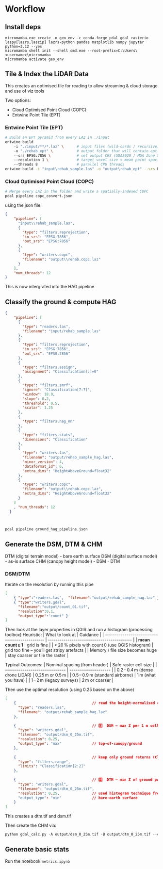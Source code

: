 # Workflow

## Install deps

```cmd.exe
micromamba.exe create -n geo_env -c conda-forge pdal gdal rasterio laspy[lazrs,laszip] lazrs-python pandas matplotlib numpy jupyter python=3.12 --yes
micromamba shell init --shell cmd.exe --root-prefix=C:\Users\<username>\micromamba
micromamba activate geo_env
```

## Tile & Index the LiDAR Data
This creates an optimised file for reading to allow streaming & cloud storage and use of viz tools

Two options:
- Cloud Optimised Point Cloud (COPC)
- Entwine Point Tile (EPT)


### Entwine Point Tile (EPT)
```bash
# Build an EPT pyramid from every LAZ in ./input
entwine build 
    -i "./input/**/*.laz" \      # input files (wild‑cards / recursive)
    -o "./rehab_ept" \           # output folder that will contain ept.json, data/, ...
    --srs EPSG:7856 \            # set output CRS (GDA2020 / MGA Zone 56, metres)
    --resolution 1 \             # target voxel size ≈ mean point spacing (1 m here)
    --threads 8                  # parallel CPU threads
entwine build -i "input\rehab_sample.las" -o "output\rehab_ept" --srs EPSG:7856 --resolution 1 --threads 12
```


### Cloud Optimised Point Cloud (COPC)
```bash
# Merge every LAZ in the folder and write a spatially‑indexed COPC
pdal pipeline copc_convert.json
```
using the json file:
```json
{
    "pipeline": [
      "input\\rehab_sample.las",
      {
        "type": "filters.reprojection",
        "in_srs": "EPSG:7856",
        "out_srs": "EPSG:7856"
      },
      {
        "type": "writers.copc",
        "filename": "output\\rehab.copc.laz"
      }
    ],
    "num_threads": 12
}
```

This is now intergrated into the HAG pipeline

## Classify the ground & compute HAG

```json
{
    "pipeline": [
      {
        "type": "readers.las",
        "filename": "input/rehab_sample.las"
      },
      { 
        "type": "filters.reprojection", 
        "in_srs": "EPSG:7856", 
        "out_srs": "EPSG:7856"
      },
      {
        "type": "filters.assign",
        "assignment": "Classification[:]=0"
      },
      {
        "type": "filters.smrf",
        "ignore": "Classification[7:7]",
        "window": 18.0,
        "slope": 0.2,
        "threshold": 0.5,
        "scalar": 1.25
      },
      {
        "type": "filters.hag_nn"
      },
      { 
        "type": "filters.stats",
        "dimensions": "Classification" 
      },
      {
        "type": "writers.las",
        "filename": "output/rehab_sample_hag.las",
        "minor_version": 4,
        "dataformat_id": 6,
        "extra_dims": "HeightAboveGround=float32" 
      },
      {
        "type": "writers.copc",
        "filename": "output\\rehab.copc.laz",
        "extra_dims": "HeightAboveGround=float32" 
      }
    ]
    , "num_threads": 12
  }
  
  
```
```bash
pdal pipeline ground_hag_pipeline.json
```

## Generate the DSM, DTM & CHM
DTM (digital terrain model) - bare earth surface
DSM (digital surface model) - as-is surface
CHM (canopy height model) - DSM - DTM

### DSM/DTM

Iterate on the resolution by running this pipe
```json
[
    { "type":"readers.las",  "filename":"output/rehab_sample_hag.laz" },
    { "type":"writers.gdal",
      "filename":"output/count_01.tif",
      "resolution":0.1,
      "output_type":"count" }
]
```
Then look at the layer properties in QGIS and run a histogram (processing toolbox)
Heuristic:
| What to look at                                 | Guidance                                    |
| ----------------------------------------------- | ------------------------------------------- |
| **mean count ≥ 1**                              | grid is fine                                |
| > 20 % pixels with count 0 (use QGIS histogram) | grid too fine – you’ll get stripy artefacts |
| Memory / file size becomes huge                 | stay coarser or tile the raster             |


Typical Outcomes:
| Nominal spacing (from header)   | Safe raster cell size |
| ------------------------------- | --------------------- |
| 0.2 – 0.4 m (dense drone LiDAR) | 0.25 m or 0.5 m       |
| 0.5 – 0.9 m (standard airborne) | 1 m (what you have)   |
| 1 – 2 m (legacy surveys)        | 2 m or coarser        |


Then use the optimal resolution (using 0.25 based on the above)

```json
[
    {                                   // read the height‑normalised cloud
      "type": "readers.las",
      "filename": "output/rehab_sample_hag.laz"
    },
  
    {                                   // 1️⃣  DSM – max Z per 1 m cell
      "type": "writers.gdal",
      "filename": "output/dsm_0_25m.tif",
      "resolution": 0.25,
      "output_type": "max"              // top‑of‑canopy/ground
    },
  
    {                                   // keep only ground returns (Class 2)
      "type": "filters.range",
      "limits": "Classification[2:2]"
    },
  
    {                                   // 2️⃣  DTM – min Z of ground points
      "type": "writers.gdal",
      "filename": "output/dtm_0_25m.tif",
      "resolution": 0.25,               // used histogram technique from https://chatgpt.com/c/681fdf43-d69c-800d-a2ae-79417743ab02
      "output_type": "min"              // bare‑earth surface
    }
]
```
This creates a dtm.tif and dsm.tif

Then create the CHM via:
```python
python gdal_calc.py -A output/dsm_0_25m.tif -B output/dtm_0_25m.tif --calc="A-B" --outfile=output/chm_0_25m.tif --NoDataValue=-9999
```

## Generate basic stats

Run the notebook `metrics.ipynb`


